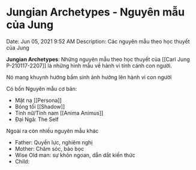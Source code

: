 # Jungian Archetypes - Nguyên mẫu của Jung

Date: Jun 05, 2021 9:52 AM
Description: Các nguyên mẫu theo học thuyết của Jung

**Jungian Archetypes**: Những nguyên mẫu theo học thuyết của [[Carl Jung P-210117-2207]] là những hình mẫu về hành vi tính cánh con người.

Nó mang khuynh hướng bẩm sinh ảnh hưởng lên hành vi con người

Có bốn Nguyên mẫu cơ bản:

- Mặt nạ [[Persona]]
- Bóng tối [[Shadow]]
- Tính nữ/Tính nam [[Anima Animus]]
- Đại Ngã: The Self

Ngoài ra còn nhiều nguyên mẫu khác

- Father: Quyền lực, nghiêm nghị
- Mother: Chăm sóc, bảo bọc
- Wise Old man: sự khôn ngoan, dẫn dắt kiến thức
- Child: